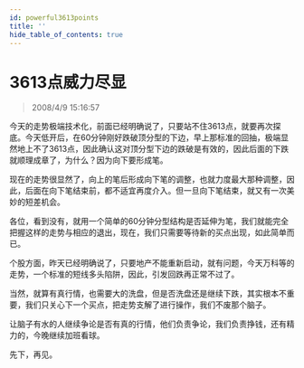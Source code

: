 ```yaml
---
id: powerful3613points 
title: ''
hide_table_of_contents: true
---
```


# 3613点威力尽显

> 2008/4/9 15:16:57

<div style={{color: '#009900', fontWeight: 'bold', fontSize: '18px'}}>

今天的走势极端技术化，前面已经明确说了，只要站不住3613点，就要再次探底。今天低开后，在60分钟刚好跌破顶分型的下边，早上那标准的回抽，极端显然地上不了3613点，因此确认这对顶分型下边的跌破是有效的，因此后面的下跌就顺理成章了，为什么？因为向下要形成笔。
 
现在的走势很显然了，向上的笔后形成向下笔的调整，也就力度最大那种调整，因此，后面在向下笔结束前，都不适宜再度介入。但一旦向下笔结束，就又有一次美妙的短差机会。
 
各位，看到没有，就用一个简单的60分钟分型结构是否延伸为笔，我们就能完全把握这样的走势与相应的退出，现在，我们只需要等待新的买点出现，如此简单而已。
 
个股方面，昨天已经明确说了，只要地产不能重新启动，就有问题，今天万科等的走势，一个标准的短线多头陷阱，因此，引发回跌再正常不过了。
 
当然，就算有真行情，也需要大的洗盘，但是否洗盘还是继续下跌，其实根本不重要，我们只关心下一个买点，把走势支解了进行操作，我们不废那个脑子。
 
让脑子有水的人继续争论是否有真的行情，他们负责争论，我们负责挣钱，还有精力的，今晚继续加班看球。
 
先下，再见。

</div>